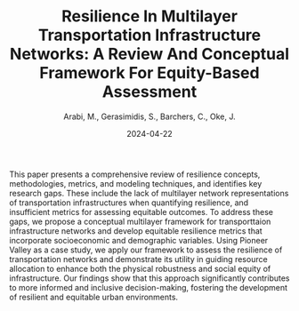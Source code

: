 ﻿---
title: "Resilience In Multilayer Transportation Infrastructure Networks: A Review And Conceptual Framework For Equity-Based Assessment"
author: Arabi, M., Gerasimidis, S., Barchers, C., Oke, J.
status: Published
type: journal
citation: "<em>Sustainable and Resilient Infrastructure</em>"
comments: no
doi: 10.1080/23789689.2024.2344909
date: 2024-04-22
---

This paper presents a comprehensive review of resilience concepts, methodologies, metrics, and modeling techniques, and identifies key research gaps. These include the lack of multilayer network representations of transportation infrastructures when quantifying resilience, and insufficient metrics for assessing equitable outcomes. To address these gaps, we propose a conceptual multilayer framework for transporttaion infrastructure networks and develop equitable resilience metrics that incorporate socioeconomic and demographic variables. Using Pioneer Valley as a case study, we apply our framework to assess the resilience of transportation networks and demonstrate its utility in guiding resource allocation to enhance both the physical robustness and social equity of infrastructure. Our findings show that this approach significantly contributes to more informed and inclusive decision-making, fostering the development of resilient and equitable urban environments.
